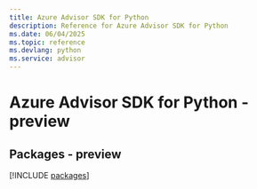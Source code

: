 ```yaml
---
title: Azure Advisor SDK for Python
description: Reference for Azure Advisor SDK for Python
ms.date: 06/04/2025
ms.topic: reference
ms.devlang: python
ms.service: advisor
---
```

# Azure Advisor SDK for Python - preview
## Packages - preview
[!INCLUDE [packages](advisor-index.md)]